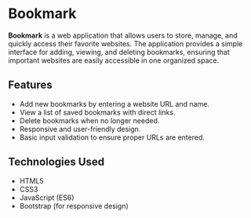 # Bookmark

**Bookmark** is a web application that allows users to store, manage, and quickly access their favorite websites. The application provides a simple interface for adding, viewing, and deleting bookmarks, ensuring that important websites are easily accessible in one organized space.


## Features
- Add new bookmarks by entering a website URL and name.
- View a list of saved bookmarks with direct links.
- Delete bookmarks when no longer needed.
- Responsive and user-friendly design.
- Basic input validation to ensure proper URLs are entered.

## Technologies Used
- HTML5
- CSS3
- JavaScript (ES6)
- Bootstrap (for responsive design)
